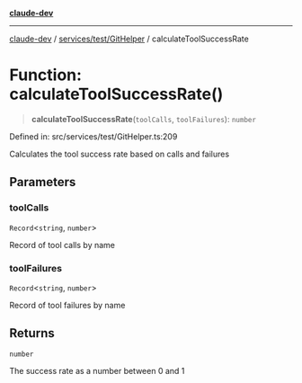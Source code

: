 [**claude-dev**](../../../../README.md)

***

[claude-dev](../../../../README.md) / [services/test/GitHelper](../README.md) / calculateToolSuccessRate

# Function: calculateToolSuccessRate()

> **calculateToolSuccessRate**(`toolCalls`, `toolFailures`): `number`

Defined in: src/services/test/GitHelper.ts:209

Calculates the tool success rate based on calls and failures

## Parameters

### toolCalls

`Record`\<`string`, `number`\>

Record of tool calls by name

### toolFailures

`Record`\<`string`, `number`\>

Record of tool failures by name

## Returns

`number`

The success rate as a number between 0 and 1
